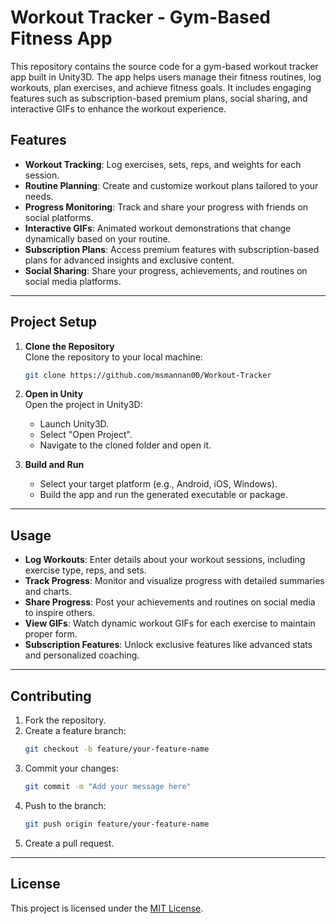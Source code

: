 
# Workout Tracker - Gym-Based Fitness App

This repository contains the source code for a gym-based workout tracker app built in Unity3D. The app helps users manage their fitness routines, log workouts, plan exercises, and achieve fitness goals. It includes engaging features such as subscription-based premium plans, social sharing, and interactive GIFs to enhance the workout experience.

## Features

- **Workout Tracking**: Log exercises, sets, reps, and weights for each session.
- **Routine Planning**: Create and customize workout plans tailored to your needs.
- **Progress Monitoring**: Track and share your progress with friends on social platforms.
- **Interactive GIFs**: Animated workout demonstrations that change dynamically based on your routine.
- **Subscription Plans**: Access premium features with subscription-based plans for advanced insights and exclusive content.
- **Social Sharing**: Share your progress, achievements, and routines on social media platforms.

---

## Project Setup

1. **Clone the Repository**  
   Clone the repository to your local machine:  
   ```bash
   git clone https://github.com/msmannan00/Workout-Tracker
   ```

2. **Open in Unity**  
   Open the project in Unity3D:  
   - Launch Unity3D.
   - Select "Open Project".
   - Navigate to the cloned folder and open it.

3. **Build and Run**  
   - Select your target platform (e.g., Android, iOS, Windows).
   - Build the app and run the generated executable or package.

---

## Usage

- **Log Workouts**: Enter details about your workout sessions, including exercise type, reps, and sets.
- **Track Progress**: Monitor and visualize progress with detailed summaries and charts.
- **Share Progress**: Post your achievements and routines on social media to inspire others.
- **View GIFs**: Watch dynamic workout GIFs for each exercise to maintain proper form.
- **Subscription Features**: Unlock exclusive features like advanced stats and personalized coaching.

---

## Contributing

1. Fork the repository.
2. Create a feature branch:  
   ```bash
   git checkout -b feature/your-feature-name
   ```
3. Commit your changes:  
   ```bash
   git commit -m "Add your message here"
   ```
4. Push to the branch:  
   ```bash
   git push origin feature/your-feature-name
   ```
5. Create a pull request.

---

## License

This project is licensed under the [MIT License](LICENSE).
